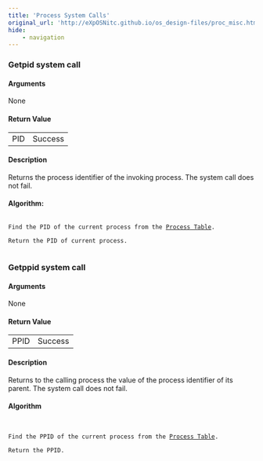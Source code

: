 ```yaml
---
title: 'Process System Calls'
original_url: 'http://eXpOSNitc.github.io/os_design-files/proc_misc.html'
hide:
    - navigation
---
```


### Getpid system call

#### Arguments
None

#### Return Value

|  |  |
| --- | --- |
| PID | Success |


#### Description
Returns the process identifier of the invoking process. The system call does not fail. 


#### Algorithm:

<pre><code>
Find the PID of the current process from the <a href="process_table.html">Process Table</a>.

Return the PID of current process.

</code></pre>

### Getppid system call

#### Arguments
None

#### Return Value

|  |  |
| --- | --- |
| PPID | Success |


#### Description
Returns to the calling process the value of the process identifier of its parent. The system call does not fail. 
  

#### Algorithm

<pre><code>

Find the PPID of the current process from the <a href="process_table.html">Process Table</a>.

Return the PPID.

</code></pre>








  
  
  









































